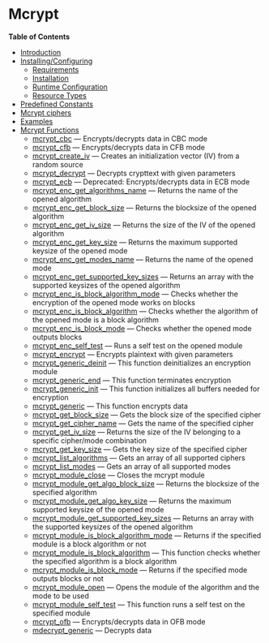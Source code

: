 Mcrypt
======

**Table of Contents**

-   [Introduction](/intro/mcrypt.html)
-   [Installing/Configuring](/mcrypt/setup.html)
    -   [Requirements](/mcrypt/setup.html#Requirements)
    -   [Installation](/mcrypt/setup.html#Installation)
    -   [Runtime
        Configuration](/mcrypt/setup.html#Runtime%20Configuration)
    -   [Resource Types](/mcrypt/setup.html#Resource%20Types)
-   [Predefined Constants](/mcrypt/constants.html)
-   [Mcrypt ciphers](/mcrypt/ciphers.html)
-   [Examples](/mcrypt/examples.html)
-   [Mcrypt Functions](/ref/mcrypt.html)
    -   [mcrypt\_cbc](/ref/mcrypt.html#mcrypt_cbc) — Encrypts/decrypts
        data in CBC mode
    -   [mcrypt\_cfb](/ref/mcrypt.html#mcrypt_cfb) — Encrypts/decrypts
        data in CFB mode
    -   [mcrypt\_create\_iv](/ref/mcrypt.html#mcrypt_create_iv) —
        Creates an initialization vector (IV) from a random source
    -   [mcrypt\_decrypt](/ref/mcrypt.html#mcrypt_decrypt) — Decrypts
        crypttext with given parameters
    -   [mcrypt\_ecb](/ref/mcrypt.html#mcrypt_ecb) — Deprecated:
        Encrypts/decrypts data in ECB mode
    -   [mcrypt\_enc\_get\_algorithms\_name](/ref/mcrypt.html#mcrypt_enc_get_algorithms_name)
        — Returns the name of the opened algorithm
    -   [mcrypt\_enc\_get\_block\_size](/ref/mcrypt.html#mcrypt_enc_get_block_size)
        — Returns the blocksize of the opened algorithm
    -   [mcrypt\_enc\_get\_iv\_size](/ref/mcrypt.html#mcrypt_enc_get_iv_size)
        — Returns the size of the IV of the opened algorithm
    -   [mcrypt\_enc\_get\_key\_size](/ref/mcrypt.html#mcrypt_enc_get_key_size)
        — Returns the maximum supported keysize of the opened mode
    -   [mcrypt\_enc\_get\_modes\_name](/ref/mcrypt.html#mcrypt_enc_get_modes_name)
        — Returns the name of the opened mode
    -   [mcrypt\_enc\_get\_supported\_key\_sizes](/ref/mcrypt.html#mcrypt_enc_get_supported_key_sizes)
        — Returns an array with the supported keysizes of the opened
        algorithm
    -   [mcrypt\_enc\_is\_block\_algorithm\_mode](/ref/mcrypt.html#mcrypt_enc_is_block_algorithm_mode)
        — Checks whether the encryption of the opened mode works on
        blocks
    -   [mcrypt\_enc\_is\_block\_algorithm](/ref/mcrypt.html#mcrypt_enc_is_block_algorithm)
        — Checks whether the algorithm of the opened mode is a block
        algorithm
    -   [mcrypt\_enc\_is\_block\_mode](/ref/mcrypt.html#mcrypt_enc_is_block_mode)
        — Checks whether the opened mode outputs blocks
    -   [mcrypt\_enc\_self\_test](/ref/mcrypt.html#mcrypt_enc_self_test)
        — Runs a self test on the opened module
    -   [mcrypt\_encrypt](/ref/mcrypt.html#mcrypt_encrypt) — Encrypts
        plaintext with given parameters
    -   [mcrypt\_generic\_deinit](/ref/mcrypt.html#mcrypt_generic_deinit)
        — This function deinitializes an encryption module
    -   [mcrypt\_generic\_end](/ref/mcrypt.html#mcrypt_generic_end) —
        This function terminates encryption
    -   [mcrypt\_generic\_init](/ref/mcrypt.html#mcrypt_generic_init) —
        This function initializes all buffers needed for encryption
    -   [mcrypt\_generic](/ref/mcrypt.html#mcrypt_generic) — This
        function encrypts data
    -   [mcrypt\_get\_block\_size](/ref/mcrypt.html#mcrypt_get_block_size)
        — Gets the block size of the specified cipher
    -   [mcrypt\_get\_cipher\_name](/ref/mcrypt.html#mcrypt_get_cipher_name)
        — Gets the name of the specified cipher
    -   [mcrypt\_get\_iv\_size](/ref/mcrypt.html#mcrypt_get_iv_size) —
        Returns the size of the IV belonging to a specific cipher/mode
        combination
    -   [mcrypt\_get\_key\_size](/ref/mcrypt.html#mcrypt_get_key_size) —
        Gets the key size of the specified cipher
    -   [mcrypt\_list\_algorithms](/ref/mcrypt.html#mcrypt_list_algorithms)
        — Gets an array of all supported ciphers
    -   [mcrypt\_list\_modes](/ref/mcrypt.html#mcrypt_list_modes) — Gets
        an array of all supported modes
    -   [mcrypt\_module\_close](/ref/mcrypt.html#mcrypt_module_close) —
        Closes the mcrypt module
    -   [mcrypt\_module\_get\_algo\_block\_size](/ref/mcrypt.html#mcrypt_module_get_algo_block_size)
        — Returns the blocksize of the specified algorithm
    -   [mcrypt\_module\_get\_algo\_key\_size](/ref/mcrypt.html#mcrypt_module_get_algo_key_size)
        — Returns the maximum supported keysize of the opened mode
    -   [mcrypt\_module\_get\_supported\_key\_sizes](/ref/mcrypt.html#mcrypt_module_get_supported_key_sizes)
        — Returns an array with the supported keysizes of the opened
        algorithm
    -   [mcrypt\_module\_is\_block\_algorithm\_mode](/ref/mcrypt.html#mcrypt_module_is_block_algorithm_mode)
        — Returns if the specified module is a block algorithm or not
    -   [mcrypt\_module\_is\_block\_algorithm](/ref/mcrypt.html#mcrypt_module_is_block_algorithm)
        — This function checks whether the specified algorithm is a
        block algorithm
    -   [mcrypt\_module\_is\_block\_mode](/ref/mcrypt.html#mcrypt_module_is_block_mode)
        — Returns if the specified mode outputs blocks or not
    -   [mcrypt\_module\_open](/ref/mcrypt.html#mcrypt_module_open) —
        Opens the module of the algorithm and the mode to be used
    -   [mcrypt\_module\_self\_test](/ref/mcrypt.html#mcrypt_module_self_test)
        — This function runs a self test on the specified module
    -   [mcrypt\_ofb](/ref/mcrypt.html#mcrypt_ofb) — Encrypts/decrypts
        data in OFB mode
    -   [mdecrypt\_generic](/ref/mcrypt.html#mdecrypt_generic) —
        Decrypts data

